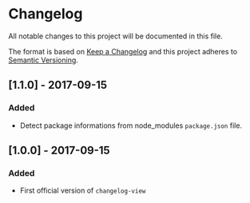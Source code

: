 # Changelog
All notable changes to this project will be documented in this file.

The format is based on [Keep a Changelog](http://keepachangelog.com/en/1.0.0/)
and this project adheres to [Semantic Versioning](http://semver.org/spec/v2.0.0.html).

## [1.1.0] - 2017-09-15
### Added
- Detect package informations from node_modules `package.json` file.

## [1.0.0] - 2017-09-15
### Added
- First official version of `changelog-view`
